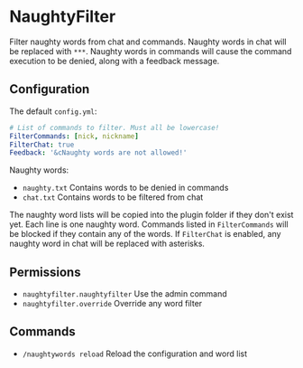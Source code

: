 # NaughtyFilter

Filter naughty words from chat and commands. Naughty words in chat
will be replaced with `***`. Naughty words in commands will cause the
command execution to be denied, along with a feedback message.

## Configuration

The default `config.yml`:
```yaml
# List of commands to filter. Must all be lowercase!
FilterCommands: [nick, nickname]
FilterChat: true
Feedback: '&cNaughty words are not allowed!'
```

Naughty words:
- `naughty.txt` Contains words to be denied in commands
- `chat.txt` Contains words to be filtered from chat

The naughty word lists will be copied into the plugin folder if they
don't exist yet. Each line is one naughty word. Commands listed in
`FilterCommands` will be blocked if they contain any of the words. If
`FilterChat` is enabled, any naughty word in chat will be replaced
with asterisks.

## Permissions

- `naughtyfilter.naughtyfilter` Use the admin command
- `naughtyfilter.override` Override any word filter

## Commands

- `/naughtywords reload` Reload the configuration and word list